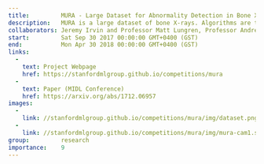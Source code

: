 ```yaml
---
title:         MURA - Large Dataset for Abnormality Detection in Bone X-Rays
description:   MURA is a large dataset of bone X-rays. Algorithms are tasked with determining whether an X-ray study is normal or abnormal. Musculoskeletal conditions affect more than 1.7 billion people worldwide, and are the most common cause of severe, long-term pain and disability, with 30 million emergency department visits annually and increasing. We hope that our dataset can lead to significant advances in medical imaging technologies which can diagnose at the level of experts, towards improving healthcare access in parts of the world where access to skilled radiologists is limited.
collaborators: Jeremy Irvin and Professor Matt Lungren, Professor Andrew Ng
start:         Sat Sep 30 2017 00:00:00 GMT+0400 (GST)
end:           Mon Apr 30 2018 00:00:00 GMT+0400 (GST)
links:
  - 
    text: Project Webpage
    href: https://stanfordmlgroup.github.io/competitions/mura
  - 
    text: Paper (MIDL Conference)
    href: https://arxiv.org/abs/1712.06957
images:
  - 
    link: //stanfordmlgroup.github.io/competitions/mura/img/dataset.png
  - 
    link: //stanfordmlgroup.github.io/competitions/mura/img/mura-cam1.svg
group:         research
importance:    9
---
```


